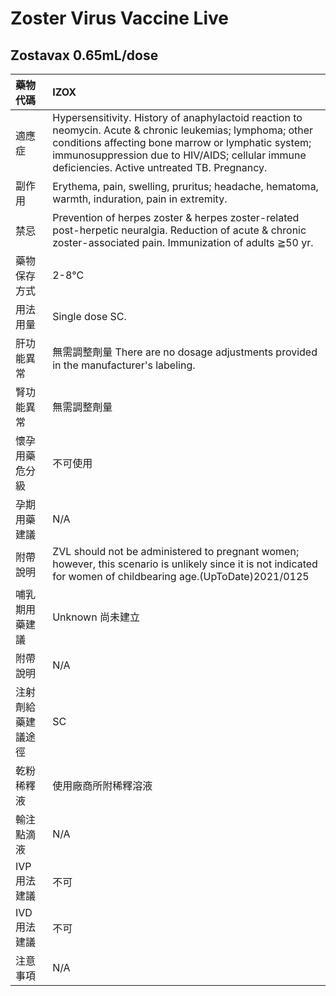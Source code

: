 # Zoster Virus Vaccine Live

## Zostavax 0.65mL/dose

| 藥物代碼 | IZOX |
| :--- | :--- |
| 適應症 | Hypersensitivity. History of anaphylactoid reaction to neomycin. Acute & chronic leukemias; lymphoma; other conditions affecting bone marrow or lymphatic system; immunosuppression due to HIV/AIDS; cellular immune deficiencies. Active untreated TB. Pregnancy. |
| 副作用 | Erythema, pain, swelling, pruritus; headache, hematoma, warmth, induration, pain in extremity. |
| 禁忌 | Prevention of herpes zoster & herpes zoster-related post-herpetic neuralgia. Reduction of acute & chronic zoster-associated pain. Immunization of adults ≧50 yr. |
| 藥物保存方式 | 2-8°C |
| 用法用量 | Single dose SC. |
| 肝功能異常 | 無需調整劑量  There are no dosage adjustments provided in the manufacturer's labeling. |
| 腎功能異常 | 無需調整劑量 |
| 懷孕用藥危分級 | 不可使用 |
| 孕期用藥建議 | N/A |
| 附帶說明 | ZVL should not be administered to pregnant women; however, this scenario is unlikely since it is not indicated for women of childbearing age.\(UpToDate\)2021/0125 |
| 哺乳期用藥建議 | Unknown 尚未建立 |
| 附帶說明 | N/A |
| 注射劑給藥建議途徑 | SC |
| 乾粉稀釋液 | 使用廠商所附稀釋溶液 |
| 輸注點滴液 | N/A |
| IVP 用法建議 | 不可 |
| IVD 用法建議 | 不可 |
| 注意事項 | N/A |

